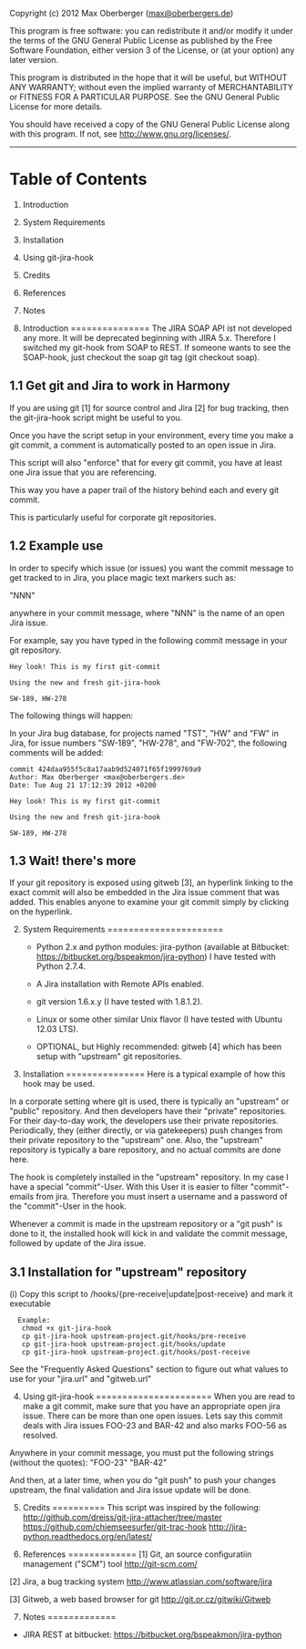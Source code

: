 Copyright (c) 2012 Max Oberberger (max@oberbergers.de)

This program is free software: you can redistribute it and/or modify
it under the terms of the GNU General Public License as published by
the Free Software Foundation, either version 3 of the License, or
(at your option) any later version.

This program is distributed in the hope that it will be useful,
but WITHOUT ANY WARRANTY; without even the implied warranty of
MERCHANTABILITY or FITNESS FOR A PARTICULAR PURPOSE. See the 
GNU General Public License for more details.

You should have received a copy of the GNU General Public License 
along with this program.  If not, see <http://www.gnu.org/licenses/>.

* * *


Table of Contents
=================
1. Introduction
2. System Requirements
3. Installation
4. Using git-jira-hook
5. Credits
6. References
7. Notes


1. Introduction
===============
The JIRA SOAP API ist not developed any more. It will be deprecated beginning
with JIRA 5.x. Therefore I switched my git-hook from SOAP to REST. If someone
wants to see the SOAP-hook, just checkout the soap git tag (git checkout soap).

1.1 Get git and Jira to work in Harmony
---------------------------------------
If you are using git [1] for source control and Jira [2] for bug 
tracking, then the git-jira-hook script might be useful to you.

Once you have the script setup in your environment, every time you 
make a git commit, a comment is automatically posted to an open 
issue in Jira.

This script will also "enforce" that for every git commit, you have at
least one Jira issue that you are referencing.

This way you have a paper trail of the history behind each and every
git commit.

This is particularly useful for corporate git repositories.


1.2 Example use
---------------
In order to specify which issue (or issues) you want the commit message 
to get tracked to in Jira, you place magic text markers such as:

 "NNN"

anywhere in your commit message, where "NNN" is the name of an open 
Jira issue.

For example, say you have typed in the following commit message in
your git repository.

    Hey look! This is my first git-commit

    Using the new and fresh git-jira-hook

    SW-189, HW-278 


The following things will happen:

In your Jira bug database, for projects named "TST", "HW" and "FW"
in Jira, for issue numbers "SW-189", "HW-278", and "FW-702", the 
following comments will be added:

    commit 424daa955f5c8a17aab9d524071f65f1999769a9
    Author: Max Oberberger <max@oberbergers.de>
    Date: Tue Aug 21 17:12:39 2012 +0200

    Hey look! This is my first git-commit

    Using the new and fresh git-jira-hook

    SW-189, HW-278

1.3 Wait! there's  more
-----------------------

If your git repository is exposed using gitweb [3], an hyperlink
linking to the exact commit will also be embedded in the Jira issue
comment that was added. This enables anyone to examine your git
commit simply by clicking on the hyperlink.

2. System Requirements
======================
    - Python 2.x and python modules: jira-python (available at Bitbucket:
      https://bitbucket.org/bspeakmon/jira-python)
      I have tested with Python 2.7.4.

    - A Jira installation with Remote APIs enabled.

    - git version 1.6.x.y (I have tested with 1.8.1.2).

    - Linux or some other similar Unix flavor (I have tested with 
      Ubuntu 12.03 LTS).

    - OPTIONAL, but Highly recommended: gitweb [4] which has been 
      setup with "upstream" git repositories.



3. Installation
===============
Here is a typical example of how this hook may be used.

In a corporate setting where git is used, there is typically an 
"upstream" or "public" repository. And then developers have their 
"private" repositories.  For their day-to-day work, the developers 
use their private repositories.  Periodically, they (either 
directly, or via gatekeepers) push changes from their private 
repository to the "upstream" one. Also, the "upstream" repository 
is typically a bare repository, and no actual commits are done
here.

The hook is completely installed in the "upstream" repository. In my case I have
a special "commit"-User. With this User it is easier to filter "commit"-emails
from jira. Therefore you must insert a username and a password of the
"commit"-User in the hook.

Whenever a commit is made in the upstream repository or a "git push" 
is done to it, the  installed hook will kick in and validate the 
commit message, followed by update of the Jira issue.


3.1 Installation for "upstream" repository
------------------------------------------
(i)   Copy this script to 
      <upstream-repo-GIT-dir>/hooks/{pre-receive|update|post-receive} 
      and mark it executable

      Example:
       chmod +x git-jira-hook
       cp git-jira-hook upstream-project.git/hooks/pre-receive
       cp git-jira-hook upstream-project.git/hooks/update
       cp git-jira-hook upstream-project.git/hooks/post-receive

See the "Frequently Asked Questions" section to figure out what values 
to use for your "jira.url" and "gitweb.url"


4. Using git-jira-hook
======================
When you are read to make a git commit, make sure that you have an 
appropriate open jira issue. There can be more than one open issues.
Lets say this commit deals with Jira issues FOO-23 and BAR-42  and 
also marks FOO-56 as resolved.

Anywhere in your commit message, you must put the following strings 
(without the quotes):
   "FOO-23"
   "BAR-42"


And then, at a later time, when you do "git push" to push your changes
upstream, the final validation and Jira issue update will be done.


5. Credits
==========
This script was inspired by the following:
   http://github.com/dreiss/git-jira-attacher/tree/master
   https://github.com/chiemseesurfer/git-trac-hook
   http://jira-python.readthedocs.org/en/latest/


6. References
=============
[1] Git, an source configuratiin management ("SCM") tool
    http://git-scm.com/

[2] Jira,  a bug tracking system
    http://www.atlassian.com/software/jira

[3] Gitweb, a web based browser for git
    http://git.or.cz/gitwiki/Gitweb
    

7. Notes 
=============
- JIRA REST at bitbucket: https://bitbucket.org/bspeakmon/jira-python


